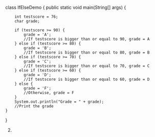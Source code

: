 class IfElseDemo {
    public static void main(String[] args) {

        int testscore = 76;
        char grade;

        if (testscore >= 90) {
            grade = 'A';
            //If testscore is bigger than or equal to 90, grade = A
        } else if (testscore >= 80) {
            grade = 'B';
            //If testscore is bigger than or equal to 80, grade = B
        } else if (testscore >= 70) {
            grade = 'C';
            //If testscore is bigger than or equal to 70, grade = C
        } else if (testscore >= 60) {
            grade = 'D';
            //If testscore is bigger than or equal to 60, grade = D
        } else {
            grade = 'F';
            //Otherwise, grade = F
        }
        System.out.println("Grade = " + grade);
        //Print the grade
    }
}

2. 